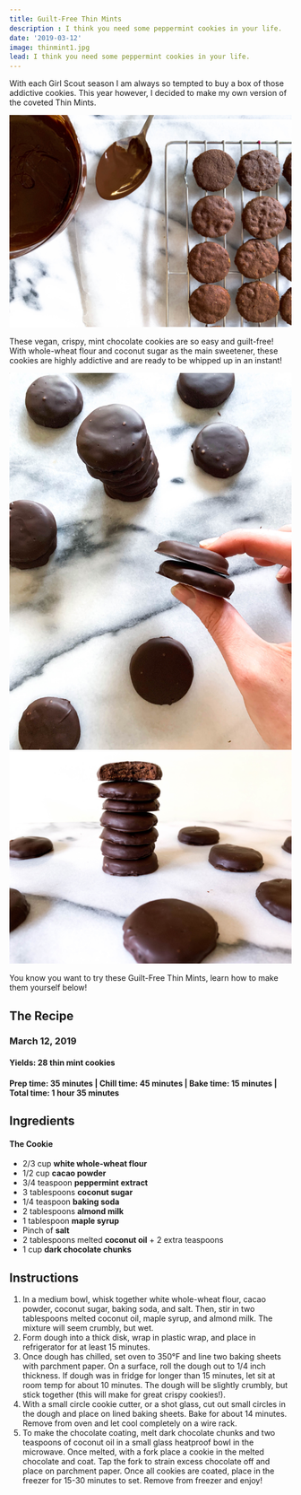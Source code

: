 ```yaml
---
title: Guilt-Free Thin Mints
description : I think you need some peppermint cookies in your life.
date: '2019-03-12'
image: thinmint1.jpg
lead: I think you need some peppermint cookies in your life. 
---
```

With each Girl Scout season I am always so tempted to buy a box of those addictive cookies. This year however, I decided to make my own version of the coveted Thin Mints. 

![](thinmint2.jpg)

These vegan, crispy, mint chocolate cookies are so easy and guilt-free! With whole-wheat flour and coconut sugar as the main sweetener, these cookies are highly addictive and are ready to be whipped up in an instant! 

![](thinmint3.jpg)
![](thinmint4.jpg)

You know you want to try these Guilt-Free Thin Mints, learn how to make them yourself below! 

## The Recipe
### March 12, 2019

#### Yields: 28 thin mint cookies

#### Prep time: 35 minutes | Chill time: 45 minutes | Bake time: 15 minutes | Total time: 1 hour 35 minutes


## Ingredients
#### The Cookie
-	2/3 cup **white whole-wheat flour**
-	1/2 cup **cacao powder**
- 3/4 teaspoon **peppermint extract**
-	3 tablespoons **coconut sugar**
-	1/4 teaspoon **baking soda**
-	2 tablespoons **almond milk**
-	1 tablespoon **maple syrup**
-	Pinch of **salt**
-	2 tablespoons melted **coconut oil** + 2 extra teaspoons 
-	1 cup **dark chocolate chunks**

## Instructions
1. In a medium bowl, whisk together white whole-wheat flour, cacao powder, coconut sugar, baking soda, and salt. Then, stir in two tablespoons melted coconut oil, maple syrup, and almond milk. The mixture will seem crumbly, but wet. 
2. Form dough into a thick disk, wrap in plastic wrap, and place in refrigerator for at least 15 minutes. 
3. Once dough has chilled, set oven to 350°F and line two baking sheets with parchment paper. On a surface, roll the dough out to 1/4 inch thickness. If dough was in fridge for longer than 15 minutes, let sit at room temp for about 10 minutes. The dough will be slightly crumbly, but stick together (this will make for great crispy cookies!).
4. With a small circle cookie cutter, or a shot glass, cut out small circles in the dough and place on lined baking sheets. Bake for about 14 minutes. Remove from oven and let cool completely on a wire rack.
5. To make the chocolate coating, melt dark chocolate chunks and two teaspoons of coconut oil in a small glass heatproof bowl in the microwave. Once melted, with a fork place a cookie in the melted chocolate and coat. Tap the fork to strain excess chocolate off and place on parchment paper. Once all cookies are coated, place in the freezer for 15-30 minutes to set. Remove from freezer and enjoy! 